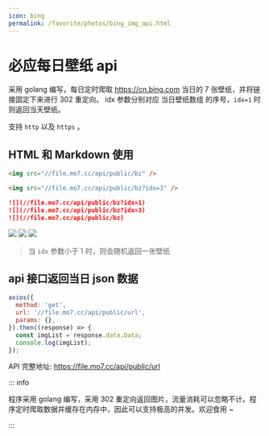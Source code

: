 ```yaml
---
icon: bing
permalink: /favorite/photos/bing_img_api.html
---
```


# 必应每日壁纸 api

采用 golang 编写，每日定时爬取 https://cn.bing.com 当日的 7 张壁纸，并将链接固定下来进行 302 重定向。 idx 参数分别对应 当日壁纸数组 的序号，`idx=1` 时则返回当天壁纸。

支持 `http` 以及 `https` 。

## HTML 和 Markdown 使用

```html
<img src="//file.mo7.cc/api/public/bz" />

<img src="//file.mo7.cc/api/public/bz?idx=3" />
```

```markdown
![](//file.mo7.cc/api/public/bz?idx=1)
![](//file.mo7.cc/api/public/bz?idx=3)
![](//file.mo7.cc/api/public/bz)
```

![](//file.mo7.cc/api/public/bz?idx=1)
![](//file.mo7.cc/api/public/bz?idx=3)
![](//file.mo7.cc/api/public/bz)

> 当 `idx` 参数小于 1 时，则会随机返回一张壁纸

## api 接口返回当日 json 数据

```js
axios({
  method: 'get',
  url: '//file.mo7.cc/api/public/url',
  params: {},
}).then((response) => {
  const imgList = response.data.Data;
  console.log(imgList);
});
```

API 完整地址:
https://file.mo7.cc/api/public/url

::: info

程序采用 golang 编写，采用 302 重定向返回图片，流量消耗可以忽略不计。程序定时爬取数据并缓存在内存中，因此可以支持极高的并发。欢迎食用 ~

:::
